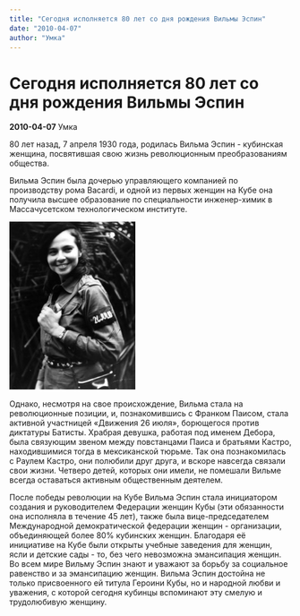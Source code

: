 ```yaml
---
title: "Сегодня исполняется 80 лет со дня рождения Вильмы Эспин"
date: "2010-04-07"
author: "Умка"
---
```


# Сегодня исполняется 80 лет со дня рождения Вильмы Эспин

**2010-04-07** Умка

80 лет назад, 7 апреля 1930 года, родилась Вильма Эспин - кубинская женщина, посвятившая свою жизнь революционным преобразованиям общества.

Вильма Эспин была дочерью управляющего компанией по производству рома Bacardi, и одной из первых женщин на Кубе она получила высшее образование по специальности инженер-химик в Массачусетском технологическом институте.

![undefined](images/vilma-espin.jpg)

Однако, несмотря на свое происхождение, Вильма стала на революционные позиции, и, познакомившись с Франком Паисом, стала активной участницей «Движения 26 июля», борющегося против диктатуры Батисты. Храбрая девушка, работая под именем Дебора, была связующим звеном между повстанцами Паиса и братьями Кастро, находившимися тогда в мексиканской тюрьме. Так она познакомилась с Раулем Кастро, они полюбили друг друга, и вскоре навсегда связали свои жизни. Четверо детей, которых они имели, не помешали Вильме всегда оставаться активным общественным деятелем.

После победы революции на Кубе Вильма Эспин стала инициатором создания и руководителем Федерации женщин Кубы (эти обязанности она исполняла в течение 45 лет), также была вице-председателем Международной демократической федерации женщин - организации, объединяющей более 80% кубинских женщин. Благодаря её инициативе на Кубе были открыты учебные заведения для женщин, ясли и детские сады - то, без чего невозможна эмансипация женщин. Во всем мире Вильму Эспин знают и уважают за борьбу за социальное равенство и за эмансипацию женщин. Вильма Эспин достойна не только присвоенного ей титула Героини Кубы, но и народной любви и уважения, с которой сегодня кубинцы вспоминают эту смелую и трудолюбивую женщину.